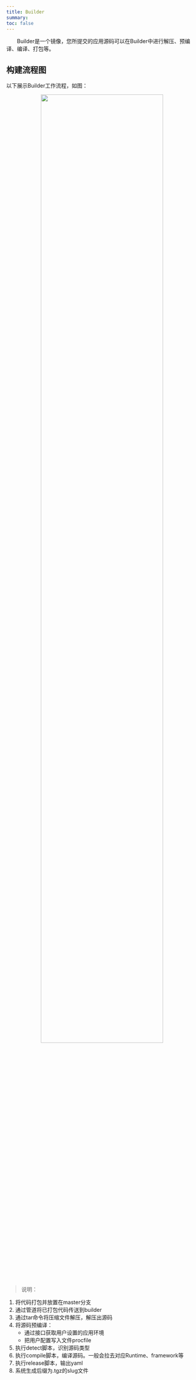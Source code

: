 ```yaml
---
title: Builder
summary: 
toc: false
---
```

&emsp;&emsp;Builder是一个镜像，您所提交的应用源码可以在Builder中进行解压、预编译、编译、打包等。


## 构建流程图

以下展示Builder工作流程，如图：

<center><img src="https://static.goodrain.com/images/acp/docs/code-docs/princple-process-builder.png" width="80%" /></center>

> 说明：

1. 将代码打包并放置在master分支
2. 通过管道将已打包代码传送到builder
3. 通过tar命令将压缩文件解压，解压出源码
4. 将源码预编译：
   - 通过接口获取用户设置的应用环境
   - 把用户配置写入文件procfile
5. 执行detect脚本，识别源码类型
6. 执行compile脚本，编译源码。一般会拉去对应Runtime、framework等
7. 执行release脚本，输出yaml
8. 系统生成后缀为.tgz的slug文件